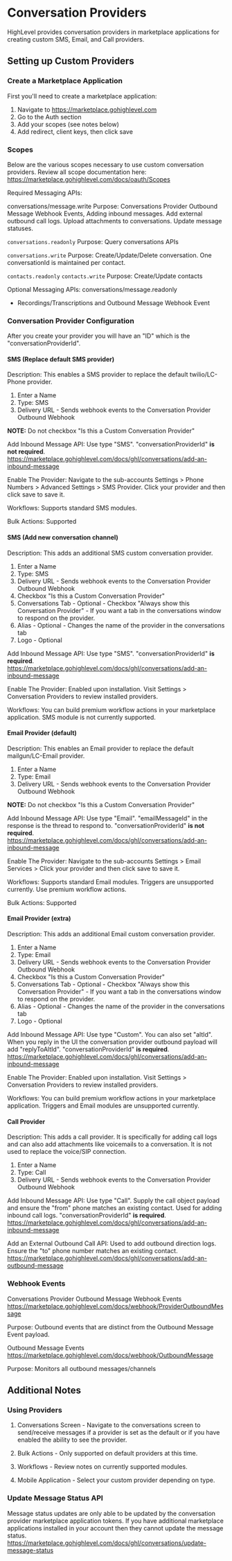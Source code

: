 # Conversation Providers

HighLevel provides conversation providers in marketplace applications for creating custom SMS, Email, and Call providers.

## Setting up Custom Providers

### Create a Marketplace Application

First you'll need to create a marketplace application:

1. Navigate to https://marketplace.gohighlevel.com
2. Go to the Auth section
3. Add your scopes (see notes below)
4. Add redirect, client keys, then click save

### Scopes

Below are the various scopes necessary to use custom conversation providers. Review all scope documentation here: https://marketplace.gohighlevel.com/docs/oauth/Scopes

Required Messaging APIs:

conversations/message.write
Purpose: Conversations Provider Outbound Message Webhook Events, Adding inbound messages. Add external outbound call logs. Upload attachments to conversations. Update message statuses.

`conversations.readonly`
Purpose: Query conversations APIs

`conversations.write`
Purpose: Create/Update/Delete conversation. One conversationId is maintained per contact.

`contacts.readonly`
`contacts.write`
Purpose: Create/Update contacts

Optional Messaging APIs:
conversations/message.readonly
- Recordings/Transcriptions and Outbound Message Webhook Event

### Conversation Provider Configuration

After you create your provider you will have an "ID" which is the "conversationProviderId".

#### SMS (Replace default SMS provider)

Description: This enables a SMS provider to replace the default twilio/LC-Phone provider.

1. Enter a Name
2. Type: SMS
3. Delivery URL - Sends webhook events to the Conversation Provider Outbound Webhook

<b>NOTE:</b> Do not checkbox "Is this a Custom Conversation Provider"

Add Inbound Message API: Use type "SMS". "conversationProviderId" <b>is not required</b>.
https://marketplace.gohighlevel.com/docs/ghl/conversations/add-an-inbound-message

Enable The Provider: Navigate to the sub-accounts Settings > Phone Numbers > Advanced Settings > SMS Provider. Click your provider and then click save to save it.

Workflows: Supports standard SMS modules.

Bulk Actions: Supported

#### SMS (Add new conversation channel)

Description: This adds an additional SMS custom conversation provider.

1. Enter a Name
2. Type: SMS
3. Delivery URL - Sends webhook events to the Conversation Provider Outbound Webhook
4. Checkbox "Is this a Custom Conversation Provider"
5. Conversations Tab - Optional - Checkbox "Always show this Conversation Provider" - If you want a tab in the conversations window to respond on the provider.
6. Alias - Optional - Changes the name of the provider in the conversations tab
7. Logo - Optional

Add Inbound Message API: Use type "SMS". "conversationProviderId" <b>is required</b>.
https://marketplace.gohighlevel.com/docs/ghl/conversations/add-an-inbound-message

Enable The Provider: Enabled upon installation. Visit Settings > Conversation Providers to review installed providers.

Workflows: You can build premium workflow actions in your marketplace application. SMS module is not currently supported.

#### Email Provider (default)

Description: This enables an Email provider to replace the default mailgun/LC-Email provider.

1. Enter a Name
2. Type: Email
3. Delivery URL - Sends webhook events to the Conversation Provider Outbound Webhook

<b>NOTE:</b> Do not checkbox "Is this a Custom Conversation Provider"

Add Inbound Message API: Use type "Email". "emailMessageId" in the response is the thread to respond to. "conversationProviderId" <b>is not required</b>.
https://marketplace.gohighlevel.com/docs/ghl/conversations/add-an-inbound-message

Enable The Provider: Navigate to the sub-accounts Settings > Email Services > Click your provider and then click save to save it.

Workflows: Supports standard Email modules. Triggers are unsupported currently. Use premium workflow actions.

Bulk Actions: Supported

#### Email Provider (extra)

Description: This adds an additional Email custom conversation provider.

1. Enter a Name
2. Type: Email
3. Delivery URL - Sends webhook events to the Conversation Provider Outbound Webhook
4. Checkbox "Is this a Custom Conversation Provider"
5. Conversations Tab - Optional - Checkbox "Always show this Conversation Provider" - If you want a tab in the conversations window to respond on the provider.
6. Alias - Optional - Changes the name of the provider in the conversations tab
7. Logo - Optional

Add Inbound Message API: Use type "Custom". You can also set "altId". When you reply in the UI the conversation provider outbound payload will add "replyToAltId". "conversationProviderId" <b>is required</b>.
https://marketplace.gohighlevel.com/docs/ghl/conversations/add-an-inbound-message

Enable The Provider: Enabled upon installation. Visit Settings > Conversation Providers to review installed providers.

Workflows: You can build premium workflow actions in your marketplace application. Triggers and Email modules are unsupported currently.

#### Call Provider

Description: This adds a call provider. It is specifically for adding call logs and can also add attachments like voicemails to a conversation. It is not used to replace the voice/SIP connection.

1. Enter a Name
2. Type: Call
3. Delivery URL - Sends webhook events to the Conversation Provider Outbound Webhook

Add Inbound Message API: Use type "Call". Supply the call object payload and ensure the "from" phone matches an existing contact. Used for adding inbound call logs. "conversationProviderId" <b>is required</b>.
https://marketplace.gohighlevel.com/docs/ghl/conversations/add-an-inbound-message

Add an External Outbound Call API: Used to add outbound direction logs. Ensure the "to" phone number matches an existing contact.
https://marketplace.gohighlevel.com/docs/ghl/conversations/add-an-outbound-message

### Webhook Events

Conversations Provider Outbound Message Webhook Events
https://marketplace.gohighlevel.com/docs/webhook/ProviderOutboundMessage

Purpose: Outbound events that are distinct from the Outbound Message Event payload.

Outbound Message Events
https://marketplace.gohighlevel.com/docs/webhook/OutboundMessage

Purpose: Monitors all outbound messages/channels

## Additional Notes

### Using Providers

1. Conversations Screen - Navigate to the conversations screen to send/receive messages if a provider is set as the default or if you have enabled the ability to see the provider.

2. Bulk Actions - Only supported on default providers at this time.

3. Workflows - Review notes on currently supported modules.

4. Mobile Application - Select your custom provider depending on type.

### Update Message Status API

Message status updates are only able to be updated by the conversation provider marketplace application tokens. If you have additional marketplace applications installed in your account then they cannot update the message status.
https://marketplace.gohighlevel.com/docs/ghl/conversations/update-message-status
